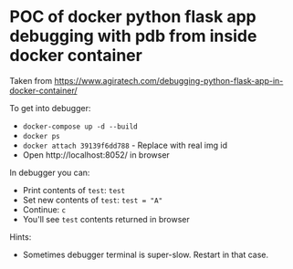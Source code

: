 # POC of docker python flask app debugging with pdb from inside docker container

Taken from https://www.agiratech.com/debugging-python-flask-app-in-docker-container/

To get into debugger:

- `docker-compose up -d --build`
- `docker ps`
- `docker attach 39139f6dd788` - Replace with real img id
- Open http://localhost:8052/ in browser

In debugger you can:

- Print contents of `test`: `test`
- Set new contents of `test`: `test = "A"`
- Continue: `c`
- You'll see `test` contents returned in browser

Hints:

- Sometimes debugger terminal is super-slow. Restart in that case.
